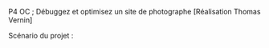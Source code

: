 P4 OC ; Débuggez et optimisez un site de photographe
[Réalisation Thomas Vernin]

Scénario du projet :
